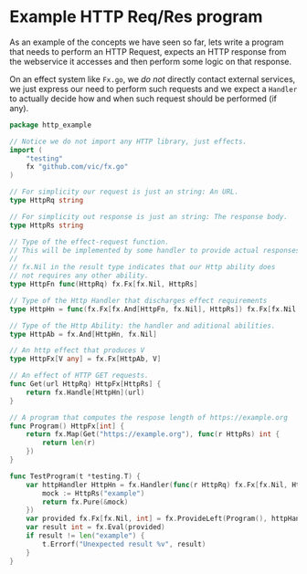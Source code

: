 # Example HTTP Req/Res program

As an example of the concepts we have seen so far, lets write a program that needs to perform an HTTP Request, expects an HTTP response from the webservice it accesses and then perform some logic on that response.

On an effect system like `Fx.go`, we *do not* directly contact external services, we just express our need to perform such requests and we expect a `Handler` to actually decide how and when such request should be performed (if any).

```go
package http_example

// Notice we do not import any HTTP library, just effects.
import (
	"testing"
	fx "github.com/vic/fx.go"
)

// For simplicity our request is just an string: An URL.
type HttpRq string

// For simplicity out response is just an string: The response body.
type HttpRs string

// Type of the effect-request function. 
// This will be implemented by some handler to provide actual responses.
//
// fx.Nil in the result type indicates that our Http ability does
// not requires any other ability.
type HttpFn func(HttpRq) fx.Fx[fx.Nil, HttpRs]

// Type of the Http Handler that discharges effect requirements
type HttpHn = func(fx.Fx[fx.And[HttpFn, fx.Nil], HttpRs]) fx.Fx[fx.Nil, HttpRs]

// Type of the Http Ability: the handler and aditional abilities.
type HttpAb = fx.And[HttpHn, fx.Nil]

// An http effect that produces V
type HttpFx[V any] = fx.Fx[HttpAb, V]

// An effect of HTTP GET requests.
func Get(url HttpRq) HttpFx[HttpRs] {
	return fx.Handle[HttpHn](url)
}

// A program that computes the respose length of https://example.org
func Program() HttpFx[int] {
	return fx.Map(Get("https://example.org"), func(r HttpRs) int {
		return len(r)
	})
}

func TestProgram(t *testing.T) {
	var httpHandler HttpHn = fx.Handler(func(r HttpRq) fx.Fx[fx.Nil, HttpRs] {
		mock := HttpRs("example")
		return fx.Pure(&mock)
	})
	var provided fx.Fx[fx.Nil, int] = fx.ProvideLeft(Program(), httpHandler)
	var result int = fx.Eval(provided)
	if result != len("example") {
		t.Errorf("Unexpected result %v", result)
	}
}

```
